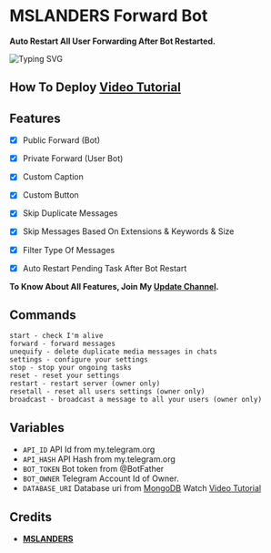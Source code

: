 # MSLANDERS Forward Bot

<b>Auto Restart All User Forwarding After Bot Restarted.</b>

![Typing SVG](https://readme-typing-svg.herokuapp.com/?lines=Welcome+To+MSLANDERS+Forward+Bot+!)

## How To Deploy [Video Tutorial](https://youtu.be/A-iIh_5WAlk)

## Features

- [x] Public Forward (Bot)
- [x] Private Forward (User Bot)
- [x] Custom Caption 
- [x] Custom Button
- [x] Skip Duplicate Messages
- [x] Skip Messages Based On Extensions & Keywords & Size
- [x] Filter Type Of Messages
- [x] Auto Restart Pending Task After Bot Restart 


<b>To Know About All Features, Join My <a href='https://t.me/MSLANDERS'>Update Channel</a>.</b>

## Commands

```
start - check I'm alive 
forward - forward messages
unequify - delete duplicate media messages in chats
settings - configure your settings
stop - stop your ongoing tasks
reset - reset your settings
restart - restart server (owner only)
resetall - reset all users settings (owner only)
broadcast - broadcast a message to all your users (owner only)
```

## Variables

* `API_ID` API Id from my.telegram.org
* `API_HASH` API Hash from my.telegram.org
* `BOT_TOKEN` Bot token from @BotFather
* `BOT_OWNER` Telegram Account Id of Owner.
* `DATABASE_URI` Database uri from [MongoDB](https://mongodb.com) Watch [Video Tutorial](https://youtu.be/DAHRmFdw99o)

## Credits

* <b>[MSLANDERS](https://t.me/MSLANDERS)</b>

